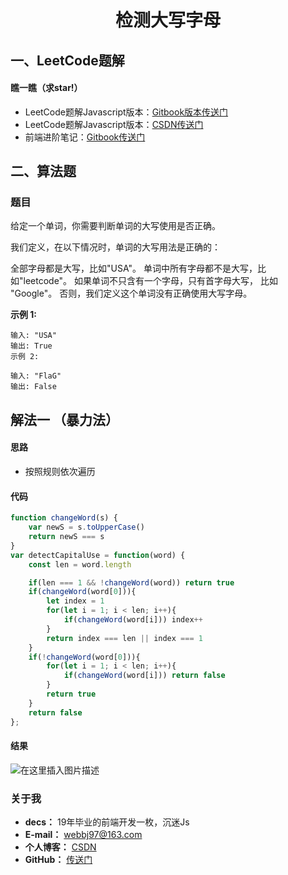 <!--
 * @desc:
 * @Author: 余光
 * @Email: webbj97@163.com
 * @Date: 2020-05-27 17:50:29
-->

<h1 align=center>检测大写字母</h1>

## 一、LeetCode题解
#### 瞧一瞧（求star!）
* LeetCode题解Javascript版本：[Gitbook版本传送门](https://webbj97.github.io/leetCode-Js/)
* LeetCode题解Javascript版本：[CSDN传送门](https://blog.csdn.net/jbj6568839z/article/details/103808459)
* 前端进阶笔记：[Gitbook传送门](https://webbj97.github.io/summary/)

## 二、算法题
### 题目
给定一个单词，你需要判断单词的大写使用是否正确。

我们定义，在以下情况时，单词的大写用法是正确的：

全部字母都是大写，比如"USA"。
单词中所有字母都不是大写，比如"leetcode"。
如果单词不只含有一个字母，只有首字母大写， 比如 "Google"。
否则，我们定义这个单词没有正确使用大写字母。

**示例 1:**
```
输入: "USA"
输出: True
示例 2:

输入: "FlaG"
输出: False
```


## 解法一 （暴力法）

#### 思路
* 按照规则依次遍历


#### 代码
```js
function changeWord(s) {
    var newS = s.toUpperCase()
    return newS === s
}
var detectCapitalUse = function(word) {
    const len = word.length

    if(len === 1 && !changeWord(word)) return true
    if(changeWord(word[0])){
        let index = 1
        for(let i = 1; i < len; i++){
            if(changeWord(word[i])) index++
        }
        return index === len || index === 1
    }
    if(!changeWord(word[0])){
        for(let i = 1; i < len; i++){
            if(changeWord(word[i])) return false
        }
        return true
    }
    return false
};
```

#### 结果
![在这里插入图片描述](https://img-blog.csdnimg.cn/20200521183723624.png?x-oss-process=image/watermark,type_ZmFuZ3poZW5naGVpdGk,shadow_10,text_aHR0cHM6Ly9ibG9nLmNzZG4ubmV0L2piajY1Njg4Mzl6,size_16,color_FFFFFF,t_70)

### 关于我

* **decs：** 19年毕业的前端开发一枚，沉迷Js
* **E-mail：** webbj97@163.com
* **个人博客：** [CSDN](https://blog.csdn.net/jbj6568839z)
* **GitHub：** [传送门](https://github.com/webbj97)
